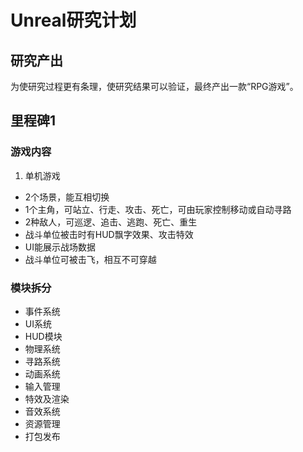 # Unreal研究计划

## 研究产出

为使研究过程更有条理，使研究结果可以验证，最终产出一款“RPG游戏”。

## 里程碑1

### 游戏内容

1. 单机游戏
- 2个场景，能互相切换
- 1个主角，可站立、行走、攻击、死亡，可由玩家控制移动或自动寻路
- 2种敌人，可巡逻、追击、逃跑、死亡、重生
- 战斗单位被击时有HUD飘字效果、攻击特效
- UI能展示战场数据
- 战斗单位可被击飞，相互不可穿越

### 模块拆分
- 事件系统
- UI系统
- HUD模块
- 物理系统
- 寻路系统
- 动画系统
- 输入管理
- 特效及渲染
- 音效系统
- 资源管理
- 打包发布
